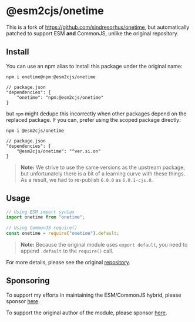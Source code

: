 # @esm2cjs/onetime

This is a fork of https://github.com/sindresorhus/onetime, but automatically patched to support ESM **and** CommonJS, unlike the original repository.

## Install

You can use an npm alias to install this package under the original name:

```
npm i onetime@npm:@esm2cjs/onetime
```

```jsonc
// package.json
"dependencies": {
    "onetime": "npm:@esm2cjs/onetime"
}
```

but `npm` might dedupe this incorrectly when other packages depend on the replaced package. If you can, prefer using the scoped package directly:

```
npm i @esm2cjs/onetime
```

```jsonc
// package.json
"dependencies": {
    "@esm2cjs/onetime": "^ver.si.on"
}
```

> **Note:**
> We strive to use the same versions as the upstream package, but unfortunately there is a bit of a learning curve with these things.
> As a result, we had to re-publish `6.0.0` as `6.0.1-cjs.0`.

## Usage

```js
// Using ESM import syntax
import onetime from "onetime";

// Using CommonJS require()
const onetime = require("onetime").default;
```

> **Note:**
> Because the original module uses `export default`, you need to append `.default` to the `require()` call.

For more details, please see the original [repository](https://github.com/sindresorhus/onetime).

## Sponsoring

To support my efforts in maintaining the ESM/CommonJS hybrid, please sponsor [here](https://github.com/sponsors/AlCalzone).

To support the original author of the module, please sponsor [here](https://github.com/sindresorhus/onetime).
